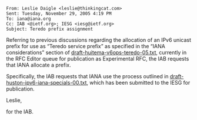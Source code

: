 

```
From: Leslie Daigle <leslie@thinkingcat.com> 
Sent: Tuesday, November 29, 2005 4:19 PM 
To: iana@iana.org 
Cc: IAB <@ietf.org>; IESG <iesg@ietf.org> 
Subject: Teredo prefix assignment

```

Referring to previous discussions regarding the allocation of an IPv6 unicast prefix for use as “Teredo service prefix” as specified in the “IANA considerations” section of [draft-huitema-v6ops-teredo-05.txt](http://www.ietf.org/internet-drafts/draft-huitema-v6ops-teredo-05.txt), currently in the RFC Editor queue for publication as Experimental RFC, the IAB requests that IANA allocate a prefix.


Specifically, the IAB requests that IANA use the process outlined in [draft-huston-ipv6-iana-specials-00.txt](http://www.ietf.org/internet-drafts/draft-huston-ipv6-iana-specials-00.txt), which has been submitted to the IESG for publication.


Leslie,  

for the IAB.


